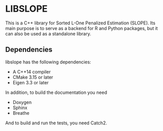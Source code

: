 # LIBSLOPE

This is a C++ library for Sorted L-One Penalized Estimation (SLOPE). Its main purpose is to serve as a backend for R and Python packages, but it can also be used as a standalone library.

## Dependencies

libslope has the following dependencies:

- A C++14 compiler
- CMake 3.15 or later
- Eigen 3.3 or later

In addition, to build the documentation you need

- Doxygen
- Sphinx
- Breathe

And to build and run the tests, you need Catch2.
